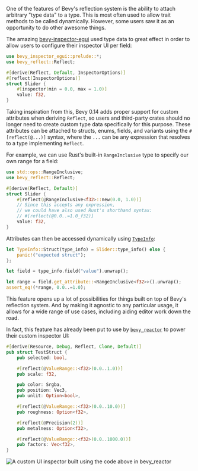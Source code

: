 One of the features of Bevy's reflection system is the ability to attach arbitrary "type data" to a type.
This is most often used to allow trait methods to be called dynamically.
However, some users saw it as an opportunity to do other awesome things.

The amazing [bevy-inspector-egui](https://github.com/jakobhellermann/bevy-inspector-egui) used type data to great effect
in order to allow users to configure their inspector UI per field:

```rust
use bevy_inspector_egui::prelude::*;
use bevy_reflect::Reflect;

#[derive(Reflect, Default, InspectorOptions)]
#[reflect(InspectorOptions)]
struct Slider {
    #[inspector(min = 0.0, max = 1.0)]
    value: f32,
}
```

Taking inspiration from this, Bevy 0.14 adds proper support for custom attributes when deriving `Reflect`,
so users and third-party crates should no longer need to create custom type data specifically for this purpose.
These attributes can be attached to structs, enums, fields, and variants using the `#[reflect(@...)]` syntax,
where the `...` can be any expression that resolves to a type implementing `Reflect`.

For example, we can use Rust's built-in `RangeInclusive` type to specify our own range for a field:

```rust
use std::ops::RangeInclusive;
use bevy_reflect::Reflect;

#[derive(Reflect, Default)]
struct Slider {
    #[reflect(@RangeInclusive<f32>::new(0.0, 1.0))]
    // Since this accepts any expression,
    // we could have also used Rust's shorthand syntax:
    // #[reflect(@0.0..=1.0_f32)]
    value: f32,
}
```

Attributes can then be accessed dynamically using [`TypeInfo`](https://docs.rs/bevy/latest/bevy/reflect/enum.TypeInfo.html):

```rust
let TypeInfo::Struct(type_info) = Slider::type_info() else {
    panic!("expected struct");
};

let field = type_info.field("value").unwrap();

let range = field.get_attribute::<RangeInclusive<f32>>().unwrap();
assert_eq!(*range, 0.0..=1.0);
```

This feature opens up a lot of possibilities for things built on top of Bevy's reflection system.
And by making it agnostic to any particular usage, it allows for a wide range of use cases,
including aiding editor work down the road.

In fact, this feature has already been put to use by [`bevy_reactor`](https://github.com/viridia/bevy_reactor/blob/main/examples/complex/reflect_demo.rs)
to power their custom inspector UI:

```rust
#[derive(Resource, Debug, Reflect, Clone, Default)]
pub struct TestStruct {
    pub selected: bool,

    #[reflect(@ValueRange::<f32>(0.0..1.0))]
    pub scale: f32,

    pub color: Srgba,
    pub position: Vec3,
    pub unlit: Option<bool>,

    #[reflect(@ValueRange::<f32>(0.0..10.0))]
    pub roughness: Option<f32>,

    #[reflect(@Precision(2))]
    pub metalness: Option<f32>,

    #[reflect(@ValueRange::<f32>(0.0..1000.0))]
    pub factors: Vec<f32>,
}
```

![A custom UI inspector built using the code above in bevy_reactor](./custom_attributes_demo.jpg)
